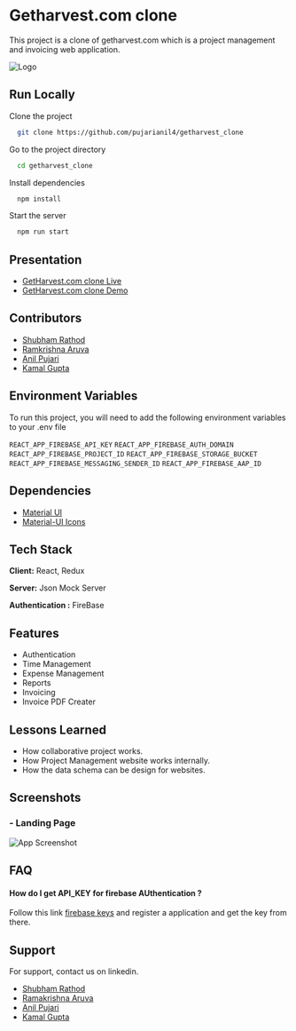 
# Getharvest.com clone

This project is a clone of getharvest.com which is a project management and invoicing web application.


![Logo](https://f.hubspotusercontent10.net/hubfs/19495563/about/harvest-logo-capsule-498c77c3434509f1555dcef96fdf615720e4e124cb589fe9bd59e807246844a6.png)

    
## Run Locally

Clone the project

```bash
  git clone https://github.com/pujarianil4/getharvest_clone
```

Go to the project directory

```bash
  cd getharvest_clone
```

Install dependencies

```bash
  npm install
```

Start the server

```bash
  npm run start
```

  
## Presentation


   - [GetHarvest.com clone Live](https://getharvestclone.netlify.app/#/)
   - [GetHarvest.com clone Demo](https://www.linkedin.com/posts/kamalgupta97_reactjs-reduxjs-activity-6802174827537989632-w3ta)

## Contributors

- [Shubham Rathod](https://github.com/shubham-rathod1)
- [Ramkrishna Aruva](https://github.com/Ramaruva)
- [Anil Pujari](https://github.com/pujarianil4)
- [Kamal Gupta](https://github.com/kamalgupta97)

  
## Environment Variables

To run this project, you will need to add the following environment variables to your .env file



`REACT_APP_FIREBASE_API_KEY`
`REACT_APP_FIREBASE_AUTH_DOMAIN`
`REACT_APP_FIREBASE_PROJECT_ID` 
`REACT_APP_FIREBASE_STORAGE_BUCKET` 
`REACT_APP_FIREBASE_MESSAGING_SENDER_ID` 
`REACT_APP_FIREBASE_AAP_ID` 




  
## Dependencies

 - [Material UI](https://material-ui.com/getting-started/installation/)
 - [Material-UI Icons](https://material-ui.com/components/icons/#icons)
 
  ## Tech Stack

**Client:** React, Redux 

**Server:** Json Mock Server

**Authentication :** FireBase

## Features

- Authentication
- Time Management
- Expense Management
- Reports 
- Invoicing
- Invoice PDF Creater

  
## Lessons Learned

- How collaborative project works.
- How Project Management website works internally.
- How the data schema can be design for websites.
  
## Screenshots

### - Landing Page
![App Screenshot](https://i.imgur.com/dHKociI.png)



  
## FAQ

#### How do I get API_KEY for firebase AUthentication ?

Follow this link [firebase keys](https://firebase.google.com/docs/reference) and register a application and get the key from there. 



  
## Support

For support, contact us on linkedin.

  - [Shubham Rathod](https://www.linkedin.com/in/shubham-rathod-297176181/)
  - [Ramakrishna Aruva](https://www.linkedin.com/in/ramakrishna-rao-aruva-a04375187/)
  - [Anil Pujari](https://www.linkedin.com/in/anil-pujari-644282112/)
  - [Kamal Gupta](https://www.linkedin.com/in/kamalgupta97/)
